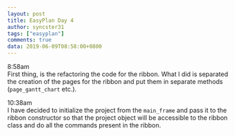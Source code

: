 ```yaml
---
layout: post
title: EasyPlan Day 4
author: syncster31
tags: ["easyplan"]
comments: true
data: 2019-06-09T08:58:00+0800
---
```

8:58am  
First thing, is the refactoring the code for the ribbon. What I did is separated the creation of the pages for the ribbon and put them in separate methods (```page_gantt_chart``` etc.).

10:38am  
I have decided to initialize the project from the ```main_frame``` and pass it to the ribbon constructor so that the project object will be accessible to the ribbon class and do all the commands present in the ribbon.
